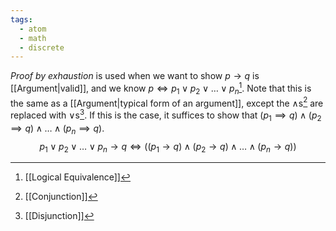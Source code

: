 ```yaml
---
tags:
  - atom
  - math
  - discrete
---
```

*Proof by exhaustion* is used when we want to show $p \to q$ is [[Argument|valid]], and we know $p \iff p_1 \lor p_2 \lor \dots \lor p_n$[^1]. Note that this is the same as a [[Argument|typical form of an argument]], except the $\land$s[^2] are replaced with $\lor$s[^3]. If this is the case, it suffices to show that $(p_1 \implies q) \land (p_2 \implies q) \land \dots \land (p_n \implies q)$.
$$ p_1 \lor p_2 \lor \dots \lor p_n \to q \iff \left((p_1 \to q) \land (p_2 \to q) \land \dots \land (p_n \to q) \right) $$

[^1]: [[Logical Equivalence]]
[^2]: [[Conjunction]]
[^3]: [[Disjunction]]
